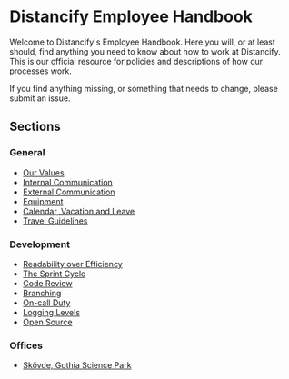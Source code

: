 # Distancify Employee Handbook

Welcome to Distancify's Employee Handbook. Here you will, or at least should, find anything you need to know about how to work at Distancify. This is our official resource for policies and descriptions of how our processes work.

If you find anything missing, or something that needs to change, please submit an issue.

## Sections

### General

* [Our Values](https://github.com/distancify/handbook/blob/master/our-values.md)
* [Internal Communication](https://github.com/distancify/handbook/blob/master/internal-communication.md)
* [External Communication](https://github.com/distancify/handbook/blob/master/external-communication.md)
* [Equipment](https://github.com/distancify/handbook/blob/master/equipment.md)
* [Calendar, Vacation and Leave](https://github.com/distancify/handbook/blob/master/calendar-vacation-and-leave.md)
* [Travel Guidelines](https://github.com/distancify/handbook/blob/master/travel-guidelines.md)

### Development

* [Readability over Efficiency](https://github.com/distancify/handbook/blob/master/readability-over-efficiency.md)
* [The Sprint Cycle](https://github.com/distancify/handbook/blob/master/the-sprint-cycle.md)
* [Code Review](https://github.com/distancify/handbook/blob/master/code-review.md)
* [Branching](https://github.com/distancify/handbook/blob/master/branching.md)
* [On-call Duty](https://github.com/distancify/handbook/blob/master/on-call-duty.md)
* [Logging Levels](https://github.com/distancify/handbook/blob/master/logging-levels.md)
* [Open Source](https://github.com/distancify/handbook/blob/master/open-source.md)

### Offices

* [Skövde, Gothia Science Park](https://github.com/distancify/handbook/blob/master/office-skovde.md)
